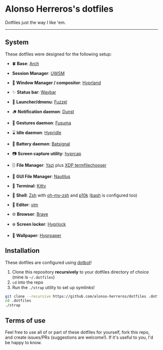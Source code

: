 # Alonso Herreros's dotfiles

Dotfiles just the way I like 'em.

---

## System

These dotfiles were designed for the following setup:

* 🍀 **Base**: [Arch][archlinux]
* **Session Manager**: [UWSM][uwsm]
* 🌼 **Window Manager / compositor**: [Hyprland][hyprland]
* ✨ **Status bar**: [Waybar][waybar]
* 🚀 **Launcher/dmenu**: [Fuzzel][fuzzel]
* 🪵 **Notification daemon**: [Dunst][dunst]
* 🤏 **Gestures daemon**: [Fusuma][fusuma]
* ⌛ **Idle daemon**: [Hypridle][hypridle]
* 🪫 **Battery daemon**: [Batsignal][batsignal]
* 📷 **Screen capture utility**: [hyprcap][hyprcap]

* 🗄️ **File Manager**: [Yazi][yazi] plus [XDP termfilechooser][xdpt]
* 📁 **GUI File Manager**: [Nautilus][nautilus]
* 🌷 **Terminal**: [Kitty][kitty]
* 🍄 **Shell**: [Zsh][zsh] with [oh-my-zsh][omz] and [p10k][p10k]
    ([bash][bash] is configured too)
* 📝 **Editor**: [vim][vim]
* 🌐 **Browser**: [Brave][brave]

* ❄️  **Screen locker**: [Hyprlock][hyprlock]
* 🍁 **Wallpaper**: [Hyprpaper][hyprpaper]

## Installation

These dotfiles are configured using [dotbot][dotbot]!

1. Clone this repository **recursively** to your dotfiles directory of choice
   (mine is `~/.dotfiles`)
2. `cd` into the repo
3. Run the `./strap` utility to set up symlinks!

```sh
git clone --recursive https://github.com/alonso-herreros/dotfiles .dotfiles
cd .dotfiles
./strap
```

## Terms of use

Feel free to use all of or part of these dotfiles for yourself, fork this repo,
and create issues/PRs (suggestions are welcome!). If it's useful to you, I'd
be happy to know.

[archlinux]: https://archlinux.org/
[uwsm]: https://github.com/Vladimir-csp/uwsm
[hyprland]: https://hyprland.org/
[waybar]: https://github.com/Alexays/Waybar
[fuzzel]: https://codeberg.org/dnkl/fuzzel
[dunst]: https://github.com/dunst-project/dunst
[fusuma]: https://github.com/iberianpig/fusuma
[batsignal]: https://github.com/electrickite/batsignal
[hyprshot]: https://github.com/alonso-herreros/hyprshot
[hyprcap]: https://github.com/alonso-herreros/hyprcap

[yazi]: https://yazi-rs.github.io/
[xdpt]: https://github.com/hunkyburrito/xdg-desktop-portal-termfilechooser
[nautilus]: https://apps.gnome.org/Nautilus/
[kitty]: https://sw.kovidgoyal.net/kitty/
[bash]: https://www.gnu.org/software/bash/
[zsh]: https://zsh.org
[omz]: https://github.com/ohmyzsh/ohmyzsh
[p10k]: https://github.com/romkatv/powerlevel10k
[vim]: https://www.vim.org/
[brave]: https://brave.com/linux

[hyprlock]: https://github.com/hyprwm/hyprlock
[hyprpaper]: https://github.com/hyprwm/hyprpaper
[hypridle]: https://github.com/hyprwm/hypridle

[dotbot]: https://github.com/anishathalye/dotbot
